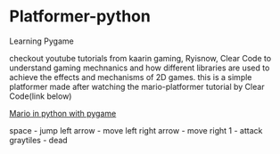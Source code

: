 # Platformer-python
Learning Pygame


checkout youtube tutorials from kaarin gaming, Ryisnow, Clear Code 
to understand gaming mechnanics and how different libraries are used 
to achieve the effects and mechanisms of 2D games. this is a simple platformer
made after watching the mario-platformer tutorial by Clear Code(link below)

[Mario in python with pygame](https://youtu.be/KJpP85tnOKg)

space - jump
left arrow - move left
right arrow - move right
1 - attack
graytiles - dead
